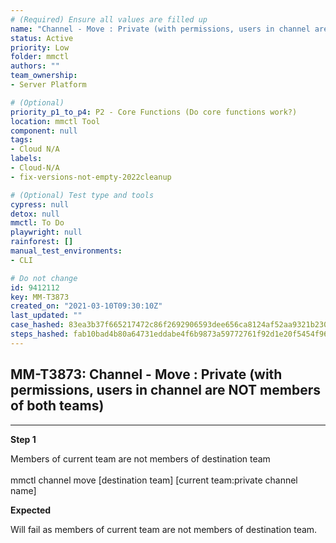 ```yaml
---
# (Required) Ensure all values are filled up
name: "Channel - Move : Private (with permissions, users in channel are NOT members of both teams)"
status: Active
priority: Low
folder: mmctl
authors: ""
team_ownership: 
- Server Platform

# (Optional)
priority_p1_to_p4: P2 - Core Functions (Do core functions work?)
location: mmctl Tool
component: null
tags: 
- Cloud N/A
labels: 
- Cloud-N/A
- fix-versions-not-empty-2022cleanup

# (Optional) Test type and tools
cypress: null
detox: null
mmctl: To Do
playwright: null
rainforest: []
manual_test_environments: 
- CLI

# Do not change
id: 9412112
key: MM-T3873
created_on: "2021-03-10T09:30:10Z"
last_updated: ""
case_hashed: 83ea3b37f665217472c86f2692906593dee656ca8124af52aa9321b230cb1c6c7cef20b84db0881f647f5e68c43ec196
steps_hashed: fab10bad4b80a64731eddabe4f6b9873a59772761f92d1e20f5454f96a3830a25970fa21658aff6a3cba489c539cc0b4
---
```


<!-- (Auto-generated) Based on frontmatter's "key" and "name" -->

## MM-T3873: Channel - Move : Private (with permissions, users in channel are NOT members of both teams)

---

**Step 1**

Members of current team are not members of destination team\
\
mmctl channel move \[destination team] \[current team:private channel name]

**Expected**

Will fail as members of current team are not members of destination team.
